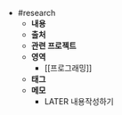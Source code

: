 - #research
	- **내용**
	- **출처**
	- **관련 프로젝트**
	- **영역**
		- [[프로그래밍]]
	- **태그**
	- **메모**
		- LATER 내용작성하기